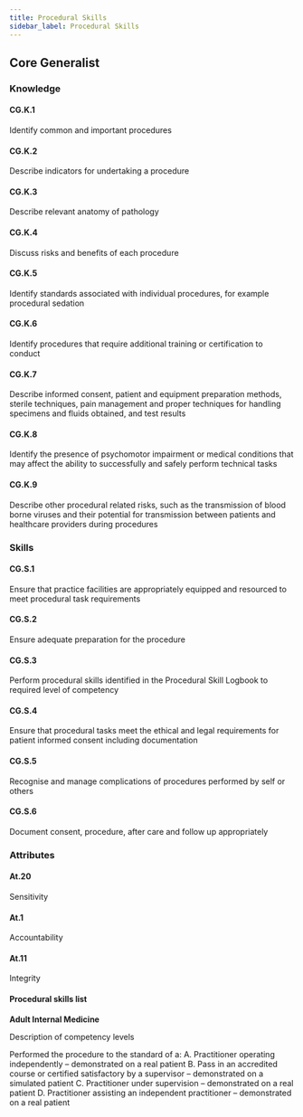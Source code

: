 ```yaml
---
title: Procedural Skills
sidebar_label: Procedural Skills
---
```

## Core Generalist

### Knowledge

#### CG.K.1

Identify common and important procedures

#### CG.K.2

Describe indicators for undertaking a procedure

#### CG.K.3

Describe relevant anatomy of pathology

#### CG.K.4

Discuss risks and benefits of each procedure

#### CG.K.5

Identify standards associated with individual procedures, for example procedural sedation

#### CG.K.6

Identify procedures that require additional training or certification to conduct

#### CG.K.7

Describe informed consent, patient and equipment preparation methods, sterile techniques, pain management and proper techniques for handling specimens and fluids obtained, and test results

#### CG.K.8

Identify the presence of psychomotor impairment or medical conditions that may affect the ability to successfully and safely perform technical tasks

#### CG.K.9

Describe other procedural related risks, such as the transmission of blood borne viruses and their potential for transmission between patients and healthcare providers during procedures

### Skills

#### CG.S.1

Ensure that practice facilities are appropriately equipped and resourced to meet procedural task requirements

#### CG.S.2

Ensure adequate preparation for the procedure 

#### CG.S.3

Perform procedural skills identified in the Procedural Skill Logbook to required level of competency 

#### CG.S.4

Ensure that procedural tasks meet the ethical and legal requirements for patient informed consent including documentation

#### CG.S.5

Recognise and manage complications of procedures performed by self or others

#### CG.S.6

Document consent, procedure, after care and follow up appropriately 

### Attributes

#### At.20

Sensitivity 

#### At.1

Accountability

#### At.11

Integrity

<!-- TODO: fix this into table -->

#### Procedural skills list


**Adult Internal Medicine**


Description of competency levels

Performed the procedure to the standard of a:
A.	Practitioner operating independently – demonstrated on a real patient
B.	Pass in an accredited course or certified satisfactory by a supervisor – demonstrated on a 	simulated 	patient
C.	Practitioner under supervision – demonstrated on a real patient
D.	Practitioner assisting an independent practitioner – demonstrated on a real patient